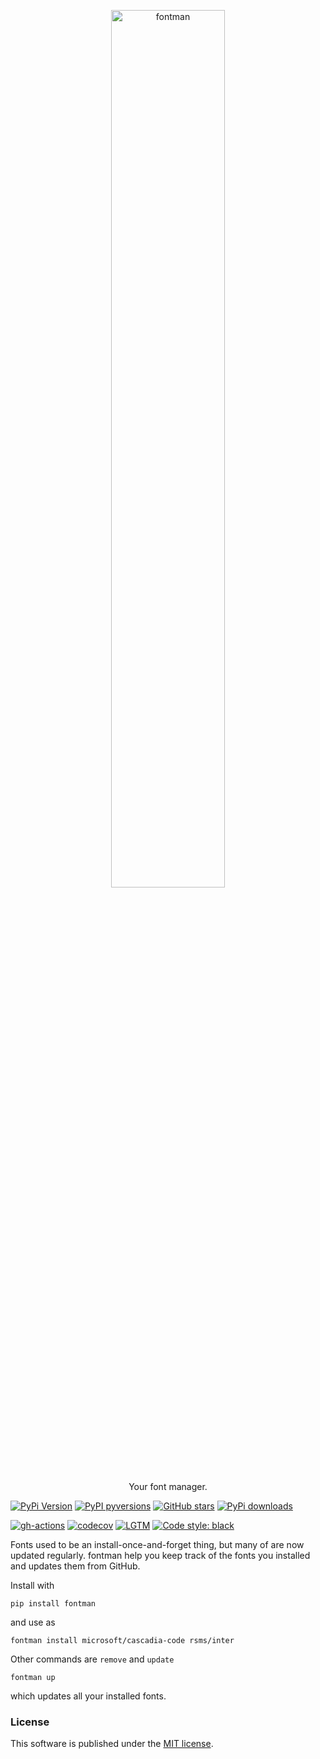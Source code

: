 <p align="center">
  <a href="https://github.com/nschloe/fontman"><img alt="fontman" src="https://nschloe.github.io/fontman/logo-path.svg" width="60%"></a>
  <p align="center">Your font manager.</p>
</p>

[![PyPi Version](https://img.shields.io/pypi/v/fontman.svg?style=flat-square)](https://pypi.org/project/fontman)
[![PyPI pyversions](https://img.shields.io/pypi/pyversions/fontman.svg?style=flat-square)](https://pypi.org/pypi/fontman/)
[![GitHub stars](https://img.shields.io/github/stars/nschloe/fontman.svg?style=flat-square&logo=github&label=Stars&logoColor=white)](https://github.com/nschloe/fontman)
[![PyPi downloads](https://img.shields.io/pypi/dm/fontman.svg?style=flat-square)](https://pypistats.org/packages/fontman)

[![gh-actions](https://img.shields.io/github/workflow/status/nschloe/fontman/ci?style=flat-square)](https://github.com/nschloe/fontman/actions?query=workflow%3Aci)
[![codecov](https://img.shields.io/codecov/c/github/nschloe/fontman.svg?style=flat-square)](https://codecov.io/gh/nschloe/fontman)
[![LGTM](https://img.shields.io/lgtm/grade/python/github/nschloe/fontman.svg?style=flat-square)](https://lgtm.com/projects/g/nschloe/fontman)
[![Code style: black](https://img.shields.io/badge/code%20style-black-000000.svg?style=flat-square)](https://github.com/psf/black)

Fonts used to be an install-once-and-forget thing, but many of are now updated
regularly. fontman help you keep track of the fonts you installed and updates them from
GitHub.

Install with
```
pip install fontman
```
and use as
```
fontman install microsoft/cascadia-code rsms/inter
```
Other commands are `remove` and `update`
```
fontman up
```
which updates all your installed fonts.


### License
This software is published under the [MIT license](https://en.wikipedia.org/wiki/MIT_License).
